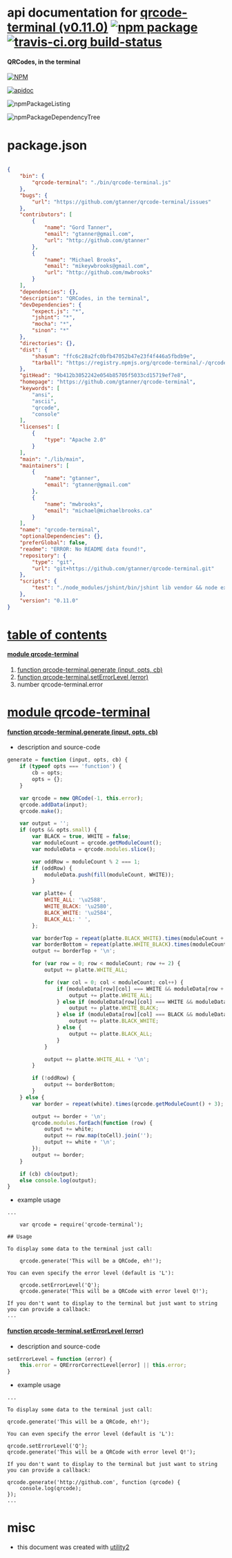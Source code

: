 # api documentation for  [qrcode-terminal (v0.11.0)](https://github.com/gtanner/qrcode-terminal)  [![npm package](https://img.shields.io/npm/v/npmdoc-qrcode-terminal.svg?style=flat-square)](https://www.npmjs.org/package/npmdoc-qrcode-terminal) [![travis-ci.org build-status](https://api.travis-ci.org/npmdoc/node-npmdoc-qrcode-terminal.svg)](https://travis-ci.org/npmdoc/node-npmdoc-qrcode-terminal)
#### QRCodes, in the terminal

[![NPM](https://nodei.co/npm/qrcode-terminal.png?downloads=true)](https://www.npmjs.com/package/qrcode-terminal)

[![apidoc](https://npmdoc.github.io/node-npmdoc-qrcode-terminal/build/screenCapture.buildNpmdoc.browser._2Fhome_2Ftravis_2Fbuild_2Fnpmdoc_2Fnode-npmdoc-qrcode-terminal_2Ftmp_2Fbuild_2Fapidoc.html.png)](https://npmdoc.github.io/node-npmdoc-qrcode-terminal/build/apidoc.html)

![npmPackageListing](https://npmdoc.github.io/node-npmdoc-qrcode-terminal/build/screenCapture.npmPackageListing.svg)

![npmPackageDependencyTree](https://npmdoc.github.io/node-npmdoc-qrcode-terminal/build/screenCapture.npmPackageDependencyTree.svg)



# package.json

```json

{
    "bin": {
        "qrcode-terminal": "./bin/qrcode-terminal.js"
    },
    "bugs": {
        "url": "https://github.com/gtanner/qrcode-terminal/issues"
    },
    "contributors": [
        {
            "name": "Gord Tanner",
            "email": "gtanner@gmail.com",
            "url": "http://github.com/gtanner"
        },
        {
            "name": "Michael Brooks",
            "email": "mikeywbrooks@gmail.com",
            "url": "http://github.com/mwbrooks"
        }
    ],
    "dependencies": {},
    "description": "QRCodes, in the terminal",
    "devDependencies": {
        "expect.js": "*",
        "jshint": "*",
        "mocha": "*",
        "sinon": "*"
    },
    "directories": {},
    "dist": {
        "shasum": "ffc6c28a2fc0bfb47052b47e23f4f446a5fbdb9e",
        "tarball": "https://registry.npmjs.org/qrcode-terminal/-/qrcode-terminal-0.11.0.tgz"
    },
    "gitHead": "9b412b3052242e054b85705f5033cd15719ef7e8",
    "homepage": "https://github.com/gtanner/qrcode-terminal",
    "keywords": [
        "ansi",
        "ascii",
        "qrcode",
        "console"
    ],
    "licenses": [
        {
            "type": "Apache 2.0"
        }
    ],
    "main": "./lib/main",
    "maintainers": [
        {
            "name": "gtanner",
            "email": "gtanner@gmail.com"
        },
        {
            "name": "mwbrooks",
            "email": "michael@michaelbrooks.ca"
        }
    ],
    "name": "qrcode-terminal",
    "optionalDependencies": {},
    "preferGlobal": false,
    "readme": "ERROR: No README data found!",
    "repository": {
        "type": "git",
        "url": "git+https://github.com/gtanner/qrcode-terminal.git"
    },
    "scripts": {
        "test": "./node_modules/jshint/bin/jshint lib vendor && node example/basic.js && ./node_modules/mocha/bin/mocha -R nyan"
    },
    "version": "0.11.0"
}
```



# <a name="apidoc.tableOfContents"></a>[table of contents](#apidoc.tableOfContents)

#### [module qrcode-terminal](#apidoc.module.qrcode-terminal)
1.  [function <span class="apidocSignatureSpan">qrcode-terminal.</span>generate (input, opts, cb)](#apidoc.element.qrcode-terminal.generate)
1.  [function <span class="apidocSignatureSpan">qrcode-terminal.</span>setErrorLevel (error)](#apidoc.element.qrcode-terminal.setErrorLevel)
1.  number <span class="apidocSignatureSpan">qrcode-terminal.</span>error



# <a name="apidoc.module.qrcode-terminal"></a>[module qrcode-terminal](#apidoc.module.qrcode-terminal)

#### <a name="apidoc.element.qrcode-terminal.generate"></a>[function <span class="apidocSignatureSpan">qrcode-terminal.</span>generate (input, opts, cb)](#apidoc.element.qrcode-terminal.generate)
- description and source-code
```javascript
generate = function (input, opts, cb) {
    if (typeof opts === 'function') {
        cb = opts;
        opts = {};
    }

    var qrcode = new QRCode(-1, this.error);
    qrcode.addData(input);
    qrcode.make();

    var output = '';
    if (opts && opts.small) {
        var BLACK = true, WHITE = false;
        var moduleCount = qrcode.getModuleCount();
        var moduleData = qrcode.modules.slice();

        var oddRow = moduleCount % 2 === 1;
        if (oddRow) {
            moduleData.push(fill(moduleCount, WHITE));
        }

        var platte= {
            WHITE_ALL: '\u2588',
            WHITE_BLACK: '\u2580',
            BLACK_WHITE: '\u2584',
            BLACK_ALL: ' ',
        };

        var borderTop = repeat(platte.BLACK_WHITE).times(moduleCount + 3);
        var borderBottom = repeat(platte.WHITE_BLACK).times(moduleCount + 3);
        output += borderTop + '\n';

        for (var row = 0; row < moduleCount; row += 2) {
            output += platte.WHITE_ALL;

            for (var col = 0; col < moduleCount; col++) {
                if (moduleData[row][col] === WHITE && moduleData[row + 1][col] === WHITE) {
                    output += platte.WHITE_ALL;
                } else if (moduleData[row][col] === WHITE && moduleData[row + 1][col] === BLACK) {
                    output += platte.WHITE_BLACK;
                } else if (moduleData[row][col] === BLACK && moduleData[row + 1][col] === WHITE) {
                    output += platte.BLACK_WHITE;
                } else {
                    output += platte.BLACK_ALL;
                }
            }

            output += platte.WHITE_ALL + '\n';
        }

        if (!oddRow) {
            output += borderBottom;
        }
    } else {
        var border = repeat(white).times(qrcode.getModuleCount() + 3);

        output += border + '\n';
        qrcode.modules.forEach(function (row) {
            output += white;
            output += row.map(toCell).join('');
            output += white + '\n';
        });
        output += border;
    }

    if (cb) cb(output);
    else console.log(output);
}
```
- example usage
```shell
...

    var qrcode = require('qrcode-terminal');

## Usage

To display some data to the terminal just call:

    qrcode.generate('This will be a QRCode, eh!');

You can even specify the error level (default is 'L'):

    qrcode.setErrorLevel('Q');
    qrcode.generate('This will be a QRCode with error level Q!');

If you don't want to display to the terminal but just want to string you can provide a callback:
...
```

#### <a name="apidoc.element.qrcode-terminal.setErrorLevel"></a>[function <span class="apidocSignatureSpan">qrcode-terminal.</span>setErrorLevel (error)](#apidoc.element.qrcode-terminal.setErrorLevel)
- description and source-code
```javascript
setErrorLevel = function (error) {
    this.error = QRErrorCorrectLevel[error] || this.error;
}
```
- example usage
```shell
...

To display some data to the terminal just call:

qrcode.generate('This will be a QRCode, eh!');

You can even specify the error level (default is 'L'):

qrcode.setErrorLevel('Q');
qrcode.generate('This will be a QRCode with error level Q!');

If you don't want to display to the terminal but just want to string you can provide a callback:

qrcode.generate('http://github.com', function (qrcode) {
    console.log(qrcode);
});
...
```



# misc
- this document was created with [utility2](https://github.com/kaizhu256/node-utility2)
